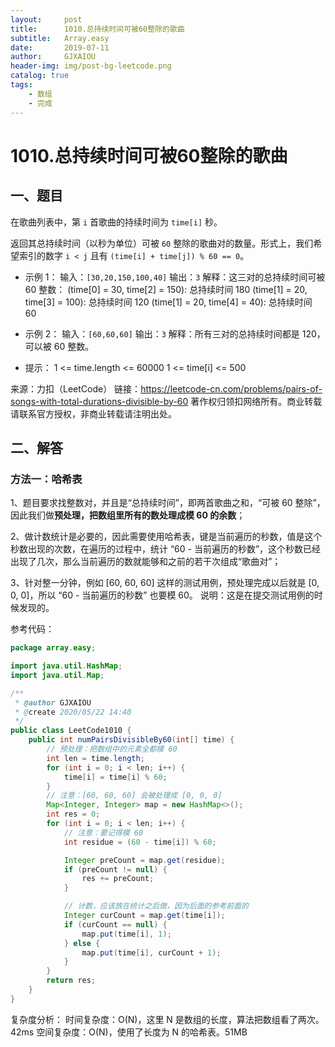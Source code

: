 ```yaml
---
layout:     post
title:      1010.总持续时间可被60整除的歌曲
subtitle:   Array.easy
date:       2019-07-11
author:     GJXAIOU
header-img: img/post-bg-leetcode.png
catalog: true
tags:
    - 数组
	- 完成 
---
```

# 1010.总持续时间可被60整除的歌曲

## 一、题目
在歌曲列表中，第 `i` 首歌曲的持续时间为  `time[i]` 秒。

返回其总持续时间（以秒为单位）可被 `60` 整除的歌曲对的数量。形式上，我们希望索引的数字  `i < j` 且有 `(time[i] + time[j]) % 60 == 0`。

- 示例 1：
输入：`[30,20,150,100,40]`
输出：`3`
解释：这三对的总持续时间可被 60 整数：
(time[0] = 30, time[2] = 150): 总持续时间 180
(time[1] = 20, time[3] = 100): 总持续时间 120
(time[1] = 20, time[4] = 40): 总持续时间 60

- 示例 2：
输入：`[60,60,60]`
输出：`3`
解释：所有三对的总持续时间都是 120，可以被 60 整数。

- 提示：
1 <= time.length <= 60000
1 <= time[i] <= 500

来源：力扣（LeetCode）
链接：https://leetcode-cn.com/problems/pairs-of-songs-with-total-durations-divisible-by-60
著作权归领扣网络所有。商业转载请联系官方授权，非商业转载请注明出处。


## 二、解答

### 方法一：哈希表

1、题目要求找整数对，并且是“总持续时间”，即两首歌曲之和，“可被 60 整除”，因此我们做**预处理，把数组里所有的数处理成模 60 的余数**；

2、做计数统计是必要的，因此需要使用哈希表，键是当前遍历的秒数，值是这个秒数出现的次数，在遍历的过程中，统计 “60 - 当前遍历的秒数”，这个秒数已经出现了几次，那么当前遍历的数就能够和之前的若干次组成“歌曲对”；

3、针对整一分钟，例如 [60, 60, 60] 这样的测试用例，预处理完成以后就是 [0, 0, 0]，所以 “60 - 当前遍历的秒数” 也要模 60。
说明：这是在提交测试用例的时候发现的。

参考代码：

```Java
package array.easy;

import java.util.HashMap;
import java.util.Map;

/**
 * @author GJXAIOU
 * @create 2020/05/22 14:40
 */
public class LeetCode1010 {
    public int numPairsDivisibleBy60(int[] time) {
        // 预处理：把数组中的元素全都模 60
        int len = time.length;
        for (int i = 0; i < len; i++) {
            time[i] = time[i] % 60;
        }
        // 注意：[60, 60, 60] 会被处理成 [0, 0, 0]
        Map<Integer, Integer> map = new HashMap<>();
        int res = 0;
        for (int i = 0; i < len; i++) {
            // 注意：要记得模 60
            int residue = (60 - time[i]) % 60;

            Integer preCount = map.get(residue);
            if (preCount != null) {
                res += preCount;
            }

            // 计数，应该放在统计之后做，因为后面的参考前面的
            Integer curCount = map.get(time[i]);
            if (curCount == null) {
                map.put(time[i], 1);
            } else {
                map.put(time[i], curCount + 1);
            }
        }
        return res;
    }
}
```
复杂度分析：
时间复杂度：O(N)，这里 N 是数组的长度，算法把数组看了两次。42ms
空间复杂度：O(N)，使用了长度为 N 的哈希表。51MB


